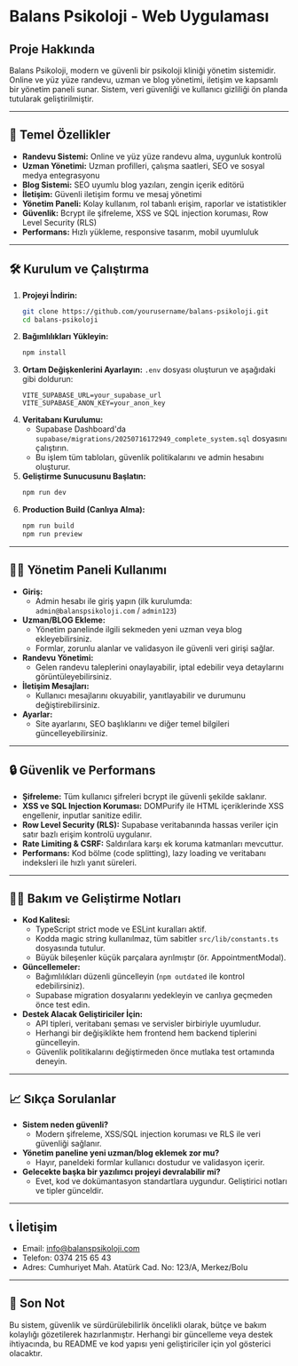 # Balans Psikoloji - Web Uygulaması

## Proje Hakkında
Balans Psikoloji, modern ve güvenli bir psikoloji kliniği yönetim sistemidir. Online ve yüz yüze randevu, uzman ve blog yönetimi, iletişim ve kapsamlı bir yönetim paneli sunar. Sistem, veri güvenliği ve kullanıcı gizliliği ön planda tutularak geliştirilmiştir.

---

## 🚀 Temel Özellikler
- **Randevu Sistemi:** Online ve yüz yüze randevu alma, uygunluk kontrolü
- **Uzman Yönetimi:** Uzman profilleri, çalışma saatleri, SEO ve sosyal medya entegrasyonu
- **Blog Sistemi:** SEO uyumlu blog yazıları, zengin içerik editörü
- **İletişim:** Güvenli iletişim formu ve mesaj yönetimi
- **Yönetim Paneli:** Kolay kullanım, rol tabanlı erişim, raporlar ve istatistikler
- **Güvenlik:** Bcrypt ile şifreleme, XSS ve SQL injection koruması, Row Level Security (RLS)
- **Performans:** Hızlı yükleme, responsive tasarım, mobil uyumluluk

---

## 🛠️ Kurulum ve Çalıştırma
1. **Projeyi İndirin:**
   ```bash
   git clone https://github.com/yourusername/balans-psikoloji.git
   cd balans-psikoloji
   ```
2. **Bağımlılıkları Yükleyin:**
   ```bash
   npm install
   ```
3. **Ortam Değişkenlerini Ayarlayın:**
   `.env` dosyası oluşturun ve aşağıdaki gibi doldurun:
   ```env
   VITE_SUPABASE_URL=your_supabase_url
   VITE_SUPABASE_ANON_KEY=your_anon_key
   ```
4. **Veritabanı Kurulumu:**
   - Supabase Dashboard'da `supabase/migrations/20250716172949_complete_system.sql` dosyasını çalıştırın.
   - Bu işlem tüm tabloları, güvenlik politikalarını ve admin hesabını oluşturur.
5. **Geliştirme Sunucusunu Başlatın:**
   ```bash
   npm run dev
   ```
6. **Production Build (Canlıya Alma):**
   ```bash
   npm run build
   npm run preview
   ```

---

## 👩‍💻 Yönetim Paneli Kullanımı
- **Giriş:**
  - Admin hesabı ile giriş yapın (ilk kurulumda: `admin@balanspsikoloji.com` / `admin123`)
- **Uzman/BLOG Ekleme:**
  - Yönetim panelinde ilgili sekmeden yeni uzman veya blog ekleyebilirsiniz.
  - Formlar, zorunlu alanlar ve validasyon ile güvenli veri girişi sağlar.
- **Randevu Yönetimi:**
  - Gelen randevu taleplerini onaylayabilir, iptal edebilir veya detaylarını görüntüleyebilirsiniz.
- **İletişim Mesajları:**
  - Kullanıcı mesajlarını okuyabilir, yanıtlayabilir ve durumunu değiştirebilirsiniz.
- **Ayarlar:**
  - Site ayarlarını, SEO başlıklarını ve diğer temel bilgileri güncelleyebilirsiniz.

---

## 🔒 Güvenlik ve Performans
- **Şifreleme:** Tüm kullanıcı şifreleri bcrypt ile güvenli şekilde saklanır.
- **XSS ve SQL Injection Koruması:** DOMPurify ile HTML içeriklerinde XSS engellenir, inputlar sanitize edilir.
- **Row Level Security (RLS):** Supabase veritabanında hassas veriler için satır bazlı erişim kontrolü uygulanır.
- **Rate Limiting & CSRF:** Saldırılara karşı ek koruma katmanları mevcuttur.
- **Performans:** Kod bölme (code splitting), lazy loading ve veritabanı indeksleri ile hızlı yanıt süreleri.

---

## 🧑‍🔧 Bakım ve Geliştirme Notları
- **Kod Kalitesi:**
  - TypeScript strict mode ve ESLint kuralları aktif.
  - Kodda magic string kullanılmaz, tüm sabitler `src/lib/constants.ts` dosyasında tutulur.
  - Büyük bileşenler küçük parçalara ayrılmıştır (ör. AppointmentModal).
- **Güncellemeler:**
  - Bağımlılıkları düzenli güncelleyin (`npm outdated` ile kontrol edebilirsiniz).
  - Supabase migration dosyalarını yedekleyin ve canlıya geçmeden önce test edin.
- **Destek Alacak Geliştiriciler İçin:**
  - API tipleri, veritabanı şeması ve servisler birbiriyle uyumludur.
  - Herhangi bir değişiklikte hem frontend hem backend tiplerini güncelleyin.
  - Güvenlik politikalarını değiştirmeden önce mutlaka test ortamında deneyin.

---

## 📈 Sıkça Sorulanlar
- **Sistem neden güvenli?**
  - Modern şifreleme, XSS/SQL injection koruması ve RLS ile veri güvenliği sağlanır.
- **Yönetim paneline yeni uzman/blog eklemek zor mu?**
  - Hayır, paneldeki formlar kullanıcı dostudur ve validasyon içerir.
- **Gelecekte başka bir yazılımcı projeyi devralabilir mi?**
  - Evet, kod ve dokümantasyon standartlara uygundur. Geliştirici notları ve tipler günceldir.

---

## 📞 İletişim
- Email: info@balanspsikoloji.com
- Telefon: 0374 215 65 43
- Adres: Cumhuriyet Mah. Atatürk Cad. No: 123/A, Merkez/Bolu

---

## 🏁 Son Not
Bu sistem, güvenlik ve sürdürülebilirlik öncelikli olarak, bütçe ve bakım kolaylığı gözetilerek hazırlanmıştır. Herhangi bir güncelleme veya destek ihtiyacında, bu README ve kod yapısı yeni geliştiriciler için yol gösterici olacaktır.